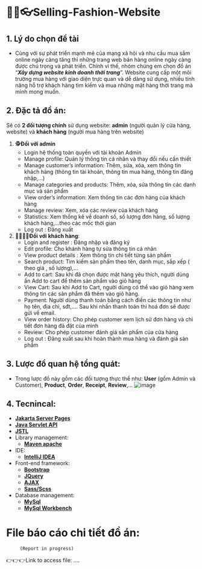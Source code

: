 # 👖👗👓Selling-Fashion-Website
## 1. Lý do chọn đề tài
- Cùng với sự phát triển mạnh mẽ của mạng xã hội và nhu cầu mua sắm online ngày càng tăng thì những trang web bán hàng online ngày càng được chú trọng và phát triển. Chính vì thế, nhóm chúng em chọn đồ án “**_Xây dựng website kinh doanh thời trang_**”. Website cung cấp một môi trường mua hàng với giao diện trực quan và dễ dàng sử dụng, nhiều tính năng hỗ trợ khách hàng tìm kiếm và mua những mặt hàng thời trang mà mình mong muốn. 
## 2. Đặc tả đồ án:
Sẽ có **2 đối tượng chính** sử dụng website: **admin** (người quản lý cửa hàng, website) và **khách hàng** (người mua hàng trên website)

1. 🕵️**Đối với admin**
   - Login hệ thống toàn quyền với tài khoản Admin	
   - Manage profile: Quản lý thông tin cá nhân và thay đổi nếu cần thiết
   - Manage customer’s information: Thêm, sửa, xóa, xem thông tin khách hàng (thông tin tài khoản, thông tin mua hàng, thông tin đăng nhập,...) 
   - Manage categories and products: Thêm, xóa, sửa thông tin các danh mục và sản phẩm
   - View order’s information: Xem thông tin các đơn hàng của khách hàng 
   - Manage review: Xem, xóa các review của khách hàng
   - Statistics: Xem thống kê về doanh số, số lượng đơn hàng, số lượng khách hàng,...theo các mốc thời gian
   - Log out : Đăng xuất 
2. 👨‍👩‍👧‍👦**Đối với khách hàng**:
   - Login and register : Đăng nhập và đăng ký
   - Edit profile: Cho khánh hàng tự sửa thông tin cá nhân
   - View product details : Xem thông tin chi tiết từng sản phẩm
   - Search product: Tìm kiếm sản phẩm theo tên, danh mục, sắp xếp ( theo giá , số lượng),...
   - Add to cart: Sau khi đã chọn được mặt hàng yêu thích, người dùng ấn Add to cart để thêm sản phẩm vào giỏ hàng
   - View Cart: Sau khi Add to Cart, người dùng có thể vào giỏ hàng xem thông tin các sản phẩm đã thêm vào giỏ hàng.
   - Payment: Người dùng thanh toán bằng cách điền các thông tin như họ tên, địa chỉ, sđt,.... Sau khi nhấn thanh toán thì hoá đơn sẽ được gửi về email.
   - View order history: Cho phép customer xem lịch sử đơn hàng và chi tiết đơn hàng đã đặt của mình
   - Review: Cho phép customer đánh giá sản phẩm của cửa hàng
   - Log out : Đăng xuất sau khi hoàn thành mua hàng và đánh giá sản phẩm
## 3. Lược đồ quan hệ tổng quát:
- Trong lược đồ này gồm các đối tượng thực thể như: **User** (gồm Admin và Customer), **Product**, **Order**, **Receipt**, **Review**,...
![image](https://github.com/trongdung721/Selling_Fashion_Online/assets/90029952/7840369b-7fc8-44a6-bc26-82a1c628c3db)


## 4. Tecnincal:
- [**Jakarta Server Pages**](https://jakarta.ee/specifications/pages/3.0/)
- [**Java Servlet API**](https://mvnrepository.com/artifact/javax.servlet/javax.servlet-api)
- [**JSTL**](https://mvnrepository.com/artifact/javax.servlet/jstl/1.2)
- Library management:
	+ [**Maven apache**](https://maven.apache.org/)
- IDE: 
	+ [**IntelliJ IDEA**](https://www.jetbrains.com/idea/)
- Front-end framework:	
	+ [**Bootstrap**](https://getbootstrap.com/docs/5.3/getting-started/introduction/)
	+ [**JQuery**](https://releases.jquery.com/)
 	+ [**AJAX**](https://api.jquery.com/jquery.ajax/)	
	+ [**Sass/Scss**](https://sass-lang.com/)
- Database management:
	+ [**MySql**](https://www.mysql.com/)
	+ [**MySql Workbench**](https://dev.mysql.com/downloads/workbench/)
	
# File báo cáo chi tiết đồ án:
         (Report in progress)
👉👉👉Link to access file: ....
